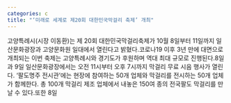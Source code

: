 ```yaml
---
categories: c
title: "‘미래로 세계로 제20회 대한민국막걸리 축제’ 개최"
---
```

고양특례시(시장 이동환)는 제 20회 대한민국막걸리축제가 10월 8일부터 11일까지 일산문화광장과 고양문화원 일대에서 열린다고 밝혔다.코로나19 이후 3년 만에 대면으로 개최되는 이번 축제는 고양특례시와 경기도가 후원하며 역대 최대 규모로 진행된다.8일과 9일 일산문화광장에서는 오전 11시부터 오후 7시까지 막걸리 무료 시음 행사가 열린다. ‘팔도명주 전시관’에는 현장에 참여하는 50개 업체와 막걸리를 전시하는 50개 업체가 함께한다. 총 100개 막걸리 제조 업체에서 내놓은 150여 종의 전국팔도 막걸리를 만날 수 있다.또한 8일